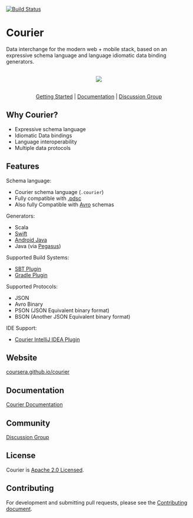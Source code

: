 [![Build Status](https://travis-ci.org/coursera/courier.svg)](https://travis-ci.org/coursera/courier)

Courier
=======

Data interchange for the modern web + mobile stack, based on an expressive schema language and language idiomatic data binding generators.

<br>

<center>
  <img src="http://coursera.github.io/courier/images/courier-intellij.png" style="max-width:60%; max-height:100%;" />
</center>

<br>

<p align="center"><a href="http://coursera.github.io/courier/#getting-started">Getting Started</a> | <a href="http://coursera.github.io/courier/#documentation">Documentation</a> | <a href="https://groups.google.com/d/forum/courier">Discussion Group</a></p>

Why Courier?
------------

* Expressive schema language
* Idiomatic Data bindings
* Language interoperability
* Multiple data protocols

Features
--------

Schema language:

* Courier schema language (`.courier`)
* Fully compatible with [.pdsc](https://github.com/linkedin/rest.li/wiki/DATA-Data-Schema-and-Templates)
* Also fully Compatible with [Avro](http://avro.apache.org/) schemas

Generators:

* Scala
* [Swift](https://github.com/coursera/courier/tree/master/swift)
* [Android Java](https://github.com/coursera/courier/tree/master/android)
* Java (via [Pegasus](https://github.com/linkedin/rest.li/wiki/DATA-Data-Schema-and-Templates))

Supported Build Systems:

* [SBT Plugin](https://github.com/coursera/courier#getting-started)
* [Gradle Plugin](https://github.com/coursera/courier/tree/master/gradle-plugin)

Supported Protocols:

* JSON
* Avro Binary
* PSON (JSON Equivalent binary format)
* BSON (Another JSON Equivalent binary format)

IDE Support:

* [Courier IntelliJ IDEA Plugin](https://plugins.jetbrains.com/plugin/8005?pr=idea)

Website
-------

[coursera.github.io/courier](http://coursera.github.io/courier/)

Documentation
-------------

[Courier Documentation](http://coursera.github.io/courier/#documentation)

Community
---------

[Discussion Group](https://groups.google.com/d/forum/courier)

License
-------

Courier is [Apache 2.0 Licensed](LICENSE.txt).

Contributing
------------

For development and submitting pull requests, please see the
[Contributing document](CONTRIBUTING.md).

